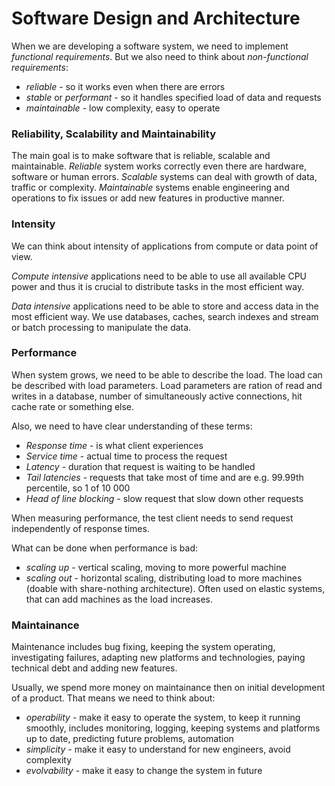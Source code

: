 # Software Design and Architecture

When we are developing a software system, we need to implement _functional requirements_. But we also need to think about _non-functional requirements_: 

* _reliable_ - so it works even when there are errors
* _stable_ or _performant_ - so it handles specified load of data and requests
* _maintainable_ - low complexity, easy to operate

### Reliability, Scalability and Maintainability

The main goal is to make software that is reliable, scalable and maintainable. _Reliable_ system works correctly even there are hardware, software or human errors. _Scalable_ systems can deal with growth of data, traffic or complexity. _Maintainable_ systems enable engineering and operations to fix issues or add new features in productive manner.

### Intensity

We can think about intensity of applications from compute or data point of view.

_Compute intensive_ applications need to be able to use all available CPU power and thus it is crucial to distribute tasks in the most efficient way.

_Data intensive_ applications need to be able to store and access data in the most efficient way. We use databases, caches, search indexes and stream or batch processing to manipulate the data.

### Performance

When system grows, we need to be able to describe the load. The load can be described with load parameters. Load parameters are ration of read and writes in a database, number of simultaneously active connections, hit cache rate or something else.

Also, we need to have clear understanding of these terms:

* _Response time_ - is what client experiences
* _Service time_ - actual time to process the request
* _Latency_ - duration that request is waiting to be handled
* _Tail latencies_ - requests that take most of time and are e.g. 99.99th percentile, so 1 of 10 000
* _Head of line blocking_ - slow request that slow down other requests

When measuring performance, the test client needs to send request independently of response times. 

What can be done when performance is bad: 

* _scaling up_ - vertical scaling, moving to more powerful machine
* _scaling out_ - horizontal scaling, distributing load to more machines \(doable with share-nothing architecture\). Often used on elastic systems, that can add machines as the load increases.

### Maintainance

Maintenance includes bug fixing, keeping the system operating, investigating failures, adapting new platforms and technologies, paying technical debt and adding new features. 

Usually, we spend more money on maintainance then on initial development of a product. That means we need to think about: 

* _operability_ - make it easy to operate the system, to keep it running smoothly, includes monitoring, logging, keeping systems and platforms up to date, predicting future problems, automation
* _simplicity_ - make it easy to understand for new engineers, avoid complexity
* _evolvability_ - make it easy to change the system in future











 



